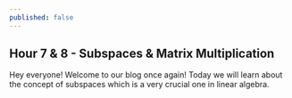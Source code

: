 ```yaml
---
published: false
---
```

## Hour 7 & 8 - Subspaces & Matrix Multiplication

Hey everyone! Welcome to our blog once again! Today we will learn about the concept of subspaces which is a very crucial one in linear algebra.